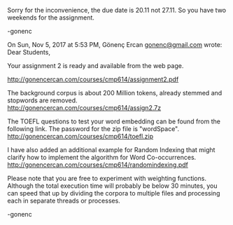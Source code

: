 Sorry for the inconvenience, the due date is 20.11 not 27.11. So you have two weekends for the assignment. 

-gonenc

On Sun, Nov 5, 2017 at 5:53 PM, Gönenç Ercan <gonenc@gmail.com> wrote:
Dear Students,

Your assignment 2 is ready and available from the web page. 

http://gonencercan.com/courses/cmp614/assignment2.pdf

The background corpus is about 200 Million tokens, already stemmed and stopwords are removed. 
http://gonencercan.com/courses/cmp614/assign2.7z

The TOEFL questions to test your word embedding can be found from the following link. The password for the zip file is "wordSpace".
http://gonencercan.com/courses/cmp614/toefl.zip

I have also added an additional example for Random Indexing that might clarify how to implement the algorithm for Word Co-occurrences. 
http://gonencercan.com/courses/cmp614/randomindexing.pdf

Please note that you are free to experiment with weighting functions. Although the total execution time will probably be below 30 minutes, you can speed that up by dividing the corpora to multiple files and processing each in separate threads or processes.

-gonenc